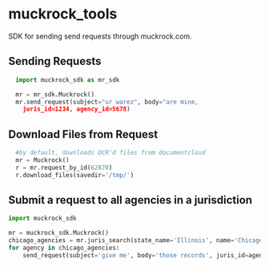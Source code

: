 # muckrock_tools

SDK for sending send requests through muckrock.com.

## Sending Requests

```python
  import muckrock_sdk as mr_sdk

  mr = mr_sdk.Muckrock()
  mr.send_request(subject="ur warez", body="are mine, 
    juris_id=1234, agency_id=5678)
```

## Download Files from Request

```python
  #by default, downloads OCR'd files from documentcloud
  mr = Muckrock() 
  r = mr.request_by_id(62870)  
  r.download_files(savedir='/tmp/')
```

## Submit a request to all agencies in a jurisdiction
```python
import muckrock_sdk

mr = muckrock_sdk.Muckrock()
chicago_agencies = mr.juris_search(state_name='Illinois', name='Chicago')[0]
for agency in chicago_agencies:
    send_request(subject='give me', body='those records', juris_id=agency.jurisdiction, agency_id=agency.id)
```
